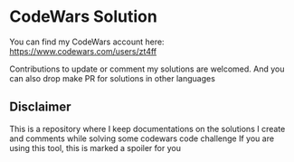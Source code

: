 # CodeWars Solution

You can find my CodeWars account here: https://www.codewars.com/users/zt4ff

Contributions to update or comment my solutions are welcomed.
And you can also drop make PR for solutions in other languages

## Disclaimer

This is a repository where I keep documentations on the solutions I create and comments while solving some codewars code challenge
If you are using this tool, this is marked a spoiler for you
